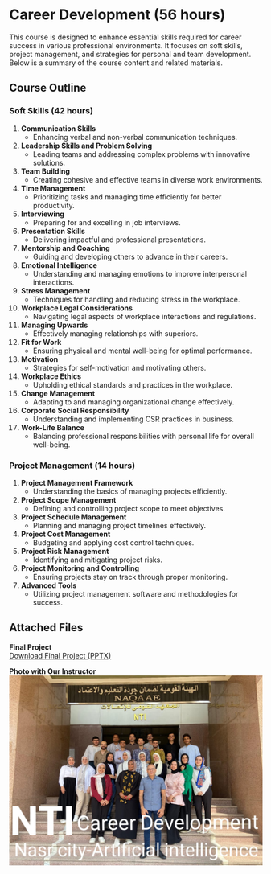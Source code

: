 # Career Development (56 hours)

This course is designed to enhance essential skills required for career success in various professional environments. It focuses on soft skills, project management, and strategies for personal and team development. Below is a summary of the course content and related materials.

## Course Outline

### Soft Skills (42 hours)

1. **Communication Skills**
   - Enhancing verbal and non-verbal communication techniques.
2. **Leadership Skills and Problem Solving**
   - Leading teams and addressing complex problems with innovative solutions.
3. **Team Building**
   - Creating cohesive and effective teams in diverse work environments.
4. **Time Management**
   - Prioritizing tasks and managing time efficiently for better productivity.
5. **Interviewing**
   - Preparing for and excelling in job interviews.
6. **Presentation Skills**
   - Delivering impactful and professional presentations.
7. **Mentorship and Coaching**
   - Guiding and developing others to advance in their careers.
8. **Emotional Intelligence**
   - Understanding and managing emotions to improve interpersonal interactions.
9. **Stress Management**
   - Techniques for handling and reducing stress in the workplace.
10. **Workplace Legal Considerations**
    - Navigating legal aspects of workplace interactions and regulations.
11. **Managing Upwards**
    - Effectively managing relationships with superiors.
12. **Fit for Work**
    - Ensuring physical and mental well-being for optimal performance.
13. **Motivation**
    - Strategies for self-motivation and motivating others.
14. **Workplace Ethics**
    - Upholding ethical standards and practices in the workplace.
15. **Change Management**
    - Adapting to and managing organizational change effectively.
16. **Corporate Social Responsibility**
    - Understanding and implementing CSR practices in business.
17. **Work-Life Balance**
    - Balancing professional responsibilities with personal life for overall well-being.

### Project Management (14 hours)

1. **Project Management Framework**
   - Understanding the basics of managing projects efficiently.
2. **Project Scope Management**
   - Defining and controlling project scope to meet objectives.
3. **Project Schedule Management**
   - Planning and managing project timelines effectively.
4. **Project Cost Management**
   - Budgeting and applying cost control techniques.
5. **Project Risk Management**
   - Identifying and mitigating project risks.
6. **Project Monitoring and Controlling**
   - Ensuring projects stay on track through proper monitoring.
7. **Advanced Tools**
   - Utilizing project management software and methodologies for success.

## Attached Files

**Final Project**  
[Download Final Project (PPTX)](material/The%20Project%20Plan.pptx)

**Photo with Our Instructor**  
![Instructor and Participants](teamPictures/2024_09_17.jpg)
